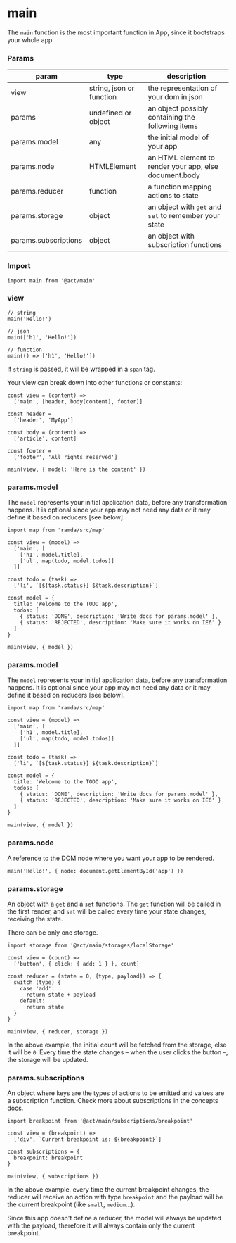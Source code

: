 # main

The `main` function is the most important function in App, since it bootstraps
your whole app.

### Params

|param|type|description|
|---|---|---|
|view|string, json or function|the representation of your dom in json|
|params|undefined or object|an object possibly containing the following items|
|params.model|any|the initial model of your app|
|params.node|HTMLElement|an HTML element to render your app, else document.body|
|params.reducer|function|a function mapping actions to state|
|params.storage|object|an object with `get` and `set` to remember your state|
|params.subscriptions|object|an object with subscription functions|

### Import

```
import main from '@act/main'
```

### view

```
// string
main('Hello!')

// json
main(['h1', 'Hello!'])

// function
main(() => ['h1', 'Hello!'])
```

If `string` is passed, it will be wrapped in a `span` tag.

Your view can break down into other functions or constants:

```
const view = (content) =>
  ['main', [header, body(content), footer]]

const header =
  ['header', 'MyApp']

const body = (content) =>
  ['article', content]
  
const footer =
  ['footer', 'All rights reserved']  
  
main(view, { model: 'Here is the content' })
```

### params.model

The `model` represents your initial application data, before any transformation happens. It is optional since your app may not need any data or it may define it based on reducers [see below].

```
import map from 'ramda/src/map'

const view = (model) =>
  ['main', [
  	['h1', model.title],
  	['ul', map(todo, model.todos)]
  ]]
 
const todo = (task) =>
  ['li', `[${task.status}] ${task.description}`]
  
const model = {
  title: 'Welcome to the TODO app',
  todos: [
    { status: 'DONE', description: 'Write docs for params.model' },
    { status: 'REJECTED', description: 'Make sure it works on IE6' }    
  ]
}

main(view, { model })
```

### params.model

The `model` represents your initial application data, before any transformation happens. It is optional since your app may not need any data or it may define it based on reducers [see below].

```
import map from 'ramda/src/map'

const view = (model) =>
  ['main', [
  	['h1', model.title],
  	['ul', map(todo, model.todos)]
  ]]
 
const todo = (task) =>
  ['li', `[${task.status}] ${task.description}`]
  
const model = {
  title: 'Welcome to the TODO app',
  todos: [
    { status: 'DONE', description: 'Write docs for params.model' },
    { status: 'REJECTED', description: 'Make sure it works on IE6' }    
  ]
}

main(view, { model })
```


### params.node

A reference to the DOM node where you want your app to be rendered.

```
main('Hello!', { node: document.getElementById('app') })
```

### params.storage

An object with a `get` and a `set` functions. The `get` function will be called in the first render, and `set` will be called every time your state changes, receiving the state.

There can be only one storage.

```
import storage from '@act/main/storages/localStorage'

const view = (count) =>
  ['button', { click: { add: 1 } }, count]
   
const reducer = (state = 0, {type, payload}) => {
  switch (type) {
	case 'add':
	  return state + payload
	default:
	  return state
  }
}

main(view, { reducer, storage })
```

In the above example, the initial count will be fetched from the storage, else it will be `0`. Every time the state changes – when the user clicks the button –, the storage will be updated.

### params.subscriptions

An object where keys are the types of actions to be emitted and values are a subscription function. Check more about subscriptions in the concepts docs.

```
import breakpoint from '@act/main/subscriptions/breakpoint'

const view = (breakpoint) =>
  ['div', `Current breakpoint is: ${breakpoint}`]
   
const subscriptions = {
  breakpoint: breakpoint
}

main(view, { subscriptions })
```

In the above example, every time the current breakpoint changes, the reducer will receive an action with type `breakpoint` and the payload will be the current breakpoint (like `small`, `medium`...).

Since this app doesn't define a reducer, the model will always be updated with the payload, therefore it will always contain only the current breakpoint.